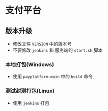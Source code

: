 # 支付平台
## 版本升级
- 修改文件 `VERSION` 中的版本号
- 不要修改 `jenkins` 和 服务端的 `start.sh` 脚本

### 本地打包(Windows)
- 使用 `payplatform-main` 中的 `build` 命令

### 测试封测打包(Linux)
- 使用 `jenkins` 打包
